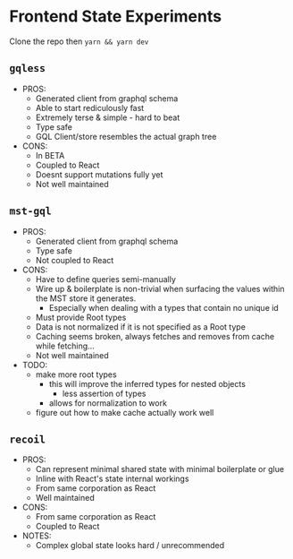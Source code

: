 # Frontend State Experiments

Clone the repo then `yarn && yarn dev`

## `gqless`

- PROS:
  - Generated client from graphql schema
  - Able to start rediculously fast
  - Extremely terse & simple - hard to beat
  - Type safe
  - GQL Client/store resembles the actual graph tree
- CONS:
  - In BETA
  - Coupled to React
  - Doesnt support mutations fully yet
  - Not well maintained

## `mst-gql`

- PROS:
  - Generated client from graphql schema
  - Type safe
  - Not coupled to React
- CONS:
  - Have to define queries semi-manually
  - Wire up & boilerplate is non-trivial when surfacing the values within the MST store it generates.
    - Especially when dealing with a types that contain no unique id
  - Must provide Root types
  - Data is not normalized if it is not specified as a Root type
  - Caching seems broken, always fetches and removes from cache while fetching...
  - Not well maintained
- TODO:
  - make more root types
    - this will improve the inferred types for nested objects
      - less assertion of types
    - allows for normalization to work
  - figure out how to make cache actually work well

## `recoil`

- PROS:
  - Can represent minimal shared state with minimal boilerplate or glue
  - Inline with React's state internal workings
  - From same corporation as React 
  - Well maintained
- CONS:
  - From same corporation as React 
  - Coupled to React
- NOTES:
  - Complex global state looks hard / unrecommended 
